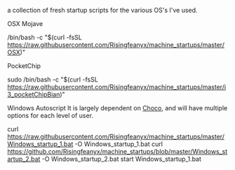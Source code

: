 a collection of fresh startup scripts for the various OS's I've used.

 OSX Mojave
 
/bin/bash -c "$(curl -fsSL https://raw.githubusercontent.com/Risingfeanyx/machine_startups/master/OSX)"

PocketChip
 
sudo /bin/bash -c "$(curl -fsSL https://raw.githubusercontent.com/Risingfeanyx/machine_startups/master/i3_pocketChipBian)"
 
 Windows Autoscript
It is largely dependent on <a href="https://chocolatey.org">Choco</a>, and will have multiple options for each level of user. 

curl https://raw.githubusercontent.com/Risingfeanyx/machine_startups/master/Windows_startup_1.bat -O Windows_startup_1.bat
curl https://github.com/Risingfeanyx/machine_startups/blob/master/Windows_startup_2.bat -O Windows_startup_2.bat
start Windows_startup_1.bat
